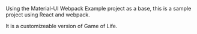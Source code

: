 Using the Material-UI Webpack Example project as a base, this is a sample project using React and webpack.

It is a customizeable version of Game of Life.


